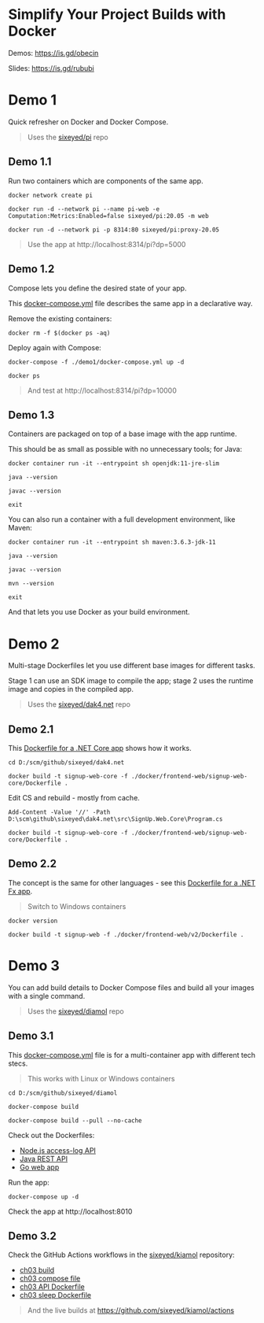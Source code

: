 # Simplify Your Project Builds with Docker

Demos: https://is.gd/obecin

Slides: https://is.gd/rububi

# Demo 1

Quick refresher on Docker and Docker Compose.

> Uses the [sixeyed/pi](https://github.com/sixeyed/pi) repo

## Demo 1.1

Run two containers which are components of the same app.

```
docker network create pi

docker run -d --network pi --name pi-web -e Computation:Metrics:Enabled=false sixeyed/pi:20.05 -m web

docker run -d --network pi -p 8314:80 sixeyed/pi:proxy-20.05
```

> Use the app at http://localhost:8314/pi?dp=5000

## Demo 1.2

Compose lets you define the desired state of your app.

This [docker-compose.yml](./demo1/docker-compose.yml) file describes the same app in a declarative way.

Remove the existing containers:

```
docker rm -f $(docker ps -aq)
```

Deploy again with Compose:

```
docker-compose -f ./demo1/docker-compose.yml up -d

docker ps
```

> And test at http://localhost:8314/pi?dp=10000

## Demo 1.3

Containers are packaged on top of a base image with the app runtime. 

This should be as small as possible with no unnecessary tools; for Java:

```
docker container run -it --entrypoint sh openjdk:11-jre-slim

java --version

javac --version

exit
```

You can also run a container with a full development environment, like Maven:

```
docker container run -it --entrypoint sh maven:3.6.3-jdk-11

java --version

javac --version

mvn --version

exit
```

And that lets you use Docker as your build environment.

# Demo 2

Multi-stage Dockerfiles let you use different base images for different tasks.

Stage 1 can use an SDK image to compile the app; stage 2 uses the runtime image and copies in the compiled app.

> Uses the [sixeyed/dak4.net](https://github.com/sixeyed/dak4.net) repo

## Demo 2.1

This [Dockerfile for a .NET Core app](https://github.com/sixeyed/dak4.net/blob/master/docker/frontend-web/signup-web-core/Dockerfile) shows how it works.

```
cd D:/scm/github/sixeyed/dak4.net

docker build -t signup-web-core -f ./docker/frontend-web/signup-web-core/Dockerfile .
```

Edit CS and rebuild - mostly from cache.

```
Add-Content -Value '//' -Path D:\scm\github\sixeyed\dak4.net\src\SignUp.Web.Core\Program.cs

docker build -t signup-web-core -f ./docker/frontend-web/signup-web-core/Dockerfile .
```

## Demo 2.2

The concept is the same for other languages - see this [Dockerfile for a .NET Fx app](https://github.com/sixeyed/dak4.net/blob/master/docker/frontend-web/v2/Dockerfile).

> Switch to Windows containers

```
docker version

docker build -t signup-web -f ./docker/frontend-web/v2/Dockerfile .
```

# Demo 3

You can add build details to Docker Compose files and build all your images with a single command.

> Uses the [sixeyed/diamol](https://github.com/sixeyed/diamol) repo

## Demo 3.1

This [docker-compose.yml](./demo3/docker-compose.yml) file is for a multi-container app with different tech stecs.

> This works with Linux or Windows containers

```
cd D:/scm/github/sixeyed/diamol

docker-compose build

docker-compose build --pull --no-cache
```

Check out the Dockerfiles:

- [Node.js access-log API](https://github.com/sixeyed/diamol/blob/master/ch04/exercises/access-log/Dockerfile)
- [Java REST API](https://github.com/sixeyed/diamol/blob/master/ch04/exercises/image-of-the-day/Dockerfile)
- [Go web app](https://github.com/sixeyed/diamol/blob/master/ch04/exercises/image-gallery/Dockerfile)

Run the app:

```
docker-compose up -d
```

Check the app at http://localhost:8010

## Demo 3.2

Check the GitHub Actions workflows in the [sixeyed/kiamol](https://github.com/sixeyed/kiamol) repository:

- [ch03 build](https://github.com/sixeyed/kiamol/blob/master/.github/workflows/ch03.yaml)
- [ch03 compose file](https://github.com/sixeyed/kiamol/blob/master/ch03/docker-images/docker-compose.yml)
- [ch03 API Dockerfile](https://github.com/sixeyed/kiamol/blob/master/ch03/docker-images/numbers/numbers-api/Dockerfile)
- [ch03 sleep Dockerfile](https://github.com/sixeyed/kiamol/blob/master/ch03/docker-images/sleep/Dockerfile)

> And the live builds at https://github.com/sixeyed/kiamol/actions
